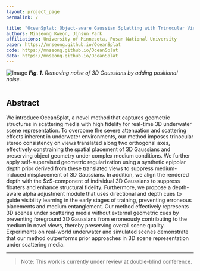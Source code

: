 ```yaml
---
layout: project_page
permalink: /

title: "OceanSplat: Object-aware Gaussian Splatting with Trinocular View Consistency for Underwater Scene Reconstruction"
authors: Minseong Kweon, Jinsun Park
affiliations: University of Minnesota, Pusan National University
paper: https://mnseong.github.io/OceanSplat
code: https://mnseong.github.io/OceanSplat
data: https://mnseong.github.io/OceanSplat
---
```


![Image](https://github.com/user-attachments/assets/62881322-28a5-41da-8151-6af49af9d93f)
_**Fig. 1.** Removing noise of 3D Gaussians by adding positional noise._

<!-- Using HTML to center the abstract -->
<div class="columns is-centered has-text-centered">
    <div class="column is-four-fifths">
        <h2>Abstract</h2>
        <div class="content has-text-justified">
We introduce OceanSplat, a novel method that captures geometric structures in scattering media with high fidelity for real-time 3D underwater scene representation. To overcome the severe attenuation and scattering effects inherent in underwater environments, our method imposes trinocular stereo consistency on views translated along two orthogonal axes, effectively constraining the spatial placement of 3D Gaussians and preserving object geometry under complex medium conditions. We further apply self-supervised geometric regularization using a synthetic epipolar depth prior derived from these translated views to suppress medium-induced misplacement of 3D Gaussians. In addition, we align the rendered depth with the $z$-component of individual 3D Gaussians to suppress floaters and enhance structural fidelity. Furthermore, we propose a depth-aware alpha adjustment module that uses directional and depth cues to guide visibility learning in the early stages of training, preventing erroneous placements and medium entanglement. Our method effectively represents 3D scenes under scattering media without external geometric cues by preventing foreground 3D Gaussians from erroneously contributing to the medium in novel views, thereby preserving overall scene quality. Experiments on real-world underwater and simulated scenes demonstrate that our method outperforms prior approaches in 3D scene representation under scattering media.
        </div>
    </div>
</div>

---

> Note: This work is currently under review at double-blind conference.
